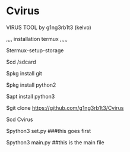 # Cvirus

VIRUS TOOL by g1ng3rb1t3 (kelvo)

,,,,
installation termux
,,,,,

$termux-setup-storage

$cd /sdcard

$pkg install git

$pkg install python2

$apt install python3

$git clone https://github.com/g1ng3rb1t3/Cvirus

$cd Cvirus

$python3 set.py   ###this goes first

$python3 main.py ##this is the main file
```
